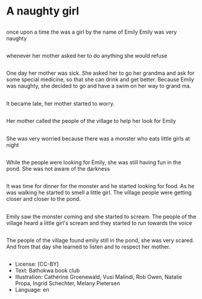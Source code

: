 # A naughty girl

##
once upon a time the was a girl
by the name of Emily
Emily was very naughty

##
whenever her mother asked her
to do anything she would refuse

##
One day her mother was sick.
She asked her to go her
grandma and ask for some
special medicine, so that she
can drink and get better.
Because Emily was naughty,
she decided to go and have a
swim on her way to grand ma.

##
It became late, her mother started to worry.

##
Her mother called the people of the village to help her look for Emily

##
She was very worried because
there was a monster who eats
little girls at night

##
While the people were looking
for Emily, she was still having
fun in the pond.
She was not aware of the
darkness

##
It was time for dinner for the
monster and he started looking
for food. As he was walking he
started to smell a little girl.
The village people were getting
closer and closer to the pond.

##
Emily saw the monster coming
and she started to scream.
The people of the village heard
a little girl's scream and they
started to run towards the voice

##
The people of the village found
emily still in the pond, she was
very scared.
And from that day she learned
to listen and to respect her
mother.

##
* License: [CC-BY]
* Text: Bathokwa book club
* Illustration: Catherine Groenewald, Vusi Malindi, Rob Owen, Natalie Propa, Ingrid Schechter, Melany Pietersen
* Language: en
